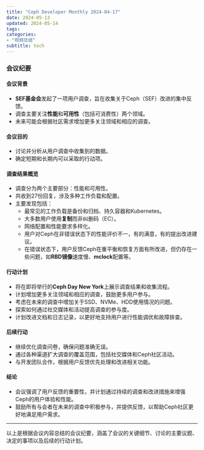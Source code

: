 ```yaml
---
title: "Ceph Developer Monthly 2024-04-17"
date: 2024-05-13
updated: 2024-05-14
tags:
categories:
- "视频总结"
subtitle: tech
---
```



### 会议纪要

#### 会议背景
- **SEF基金会**发起了一项用户调查，旨在收集关于Ceph（SEF）改进的集中反馈。
- 调查主要关注**性能**和**可用性**（包括可消费性）两个领域。
- 未来可能会根据社区需求增加更多关注领域和相应的调查。

#### 会议目的
- 讨论并分析从用户调查中收集到的数据。
- 确定短期和长期内可以采取的行动项。

#### 调查结果概览
- 调查分为两个主要部分：性能和可用性。
- 共收到27份回复，涉及多种工作负载和配置。
- 主要发现包括：
  - 最常见的工作负载是备份和归档、持久容器和Kubernetes。
  - 大多数用户使用**复制**而非纠删码（EC）。
  - 网络配置和性能要求多样化。
  - 用户对Ceph在非错误状态下的性能评价不一，有的满意，有的提出改进建议。
  - 在错误状态下，用户反馈Ceph在重平衡和恢复方面有所改进，但仍存在一些问题，如**RBD镜像**速度慢、**mclock**配置等。

#### 行动计划
- 将在即将举行的**Ceph Day New York**上展示调查结果和收集流程。
- 计划增加更多关注领域和相应的调查，鼓励更多用户参与。
- 考虑在未来的调查中增加关于SSD、NVMe、HDD使用情况的问题。
- 探索如何通过社交媒体和活动提高调查的参与度。
- 计划改进文档和日志记录，以更好地支持用户进行性能调优和故障排查。

#### 后续行动
- 继续优化调查问卷，确保问题准确无误。
- 通过各种渠道扩大调查的覆盖范围，包括社交媒体和Ceph社区活动。
- 与开发团队合作，根据用户反馈优先处理和改进相关功能。

#### 结论
- 会议强调了用户反馈的重要性，并计划通过持续的调查和改进措施来增强Ceph的用户体验和性能。
- 鼓励所有与会者在未来的调查中积极参与，并提供反馈，以帮助Ceph社区更好地满足用户需求。

---

以上是根据会议内容总结的会议纪要，涵盖了会议的关键细节、讨论的主要议题、决定的事项以及后续的行动计划。